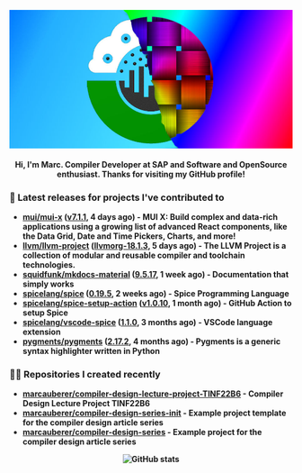 <p align="center">
	<img src="https://raw.githubusercontent.com/marcauberer/marcauberer/master/images/frontpage-image.jpg">
	<br><br>
	<b>Hi, I'm Marc. Compiler Developer at SAP and Software and OpenSource enthusiast. Thanks for visiting my GitHub profile!
</p>

### 🚀 Latest releases for projects I've contributed to


- [mui/mui-x](https://github.com/mui/mui-x) ([v7.1.1](https://github.com/mui/mui-x/releases/tag/v7.1.1), 4 days ago) - MUI X: Build complex and data-rich applications using a growing list of advanced React components, like the Data Grid, Date and Time Pickers, Charts, and more!
- [llvm/llvm-project](https://github.com/llvm/llvm-project) ([llvmorg-18.1.3](https://github.com/llvm/llvm-project/releases/tag/llvmorg-18.1.3), 5 days ago) - The LLVM Project is a collection of modular and reusable compiler and toolchain technologies.
- [squidfunk/mkdocs-material](https://github.com/squidfunk/mkdocs-material) ([9.5.17](https://github.com/squidfunk/mkdocs-material/releases/tag/9.5.17), 1 week ago) - Documentation that simply works
- [spicelang/spice](https://github.com/spicelang/spice) ([0.19.5](https://github.com/spicelang/spice/releases/tag/0.19.5), 2 weeks ago) - Spice Programming Language
- [spicelang/spice-setup-action](https://github.com/spicelang/spice-setup-action) ([v1.0.10](https://github.com/spicelang/spice-setup-action/releases/tag/v1.0.10), 1 month ago) - GitHub Action to setup Spice 
- [spicelang/vscode-spice](https://github.com/spicelang/vscode-spice) ([1.1.0](https://github.com/spicelang/vscode-spice/releases/tag/1.1.0), 3 months ago) - VSCode language extension
- [pygments/pygments](https://github.com/pygments/pygments) ([2.17.2](https://github.com/pygments/pygments/releases/tag/2.17.2), 4 months ago) - Pygments is a generic syntax highlighter written in Python

### 👨‍💻 Repositories I created recently
- [marcauberer/compiler-design-lecture-project-TINF22B6](https://github.com/marcauberer/compiler-design-lecture-project-TINF22B6) - Compiler Design Lecture Project TINF22B6
- [marcauberer/compiler-design-series-init](https://github.com/marcauberer/compiler-design-series-init) - Example project template for the compiler design article series
- [marcauberer/compiler-design-series](https://github.com/marcauberer/compiler-design-series) - Example project for the compiler design article series

<p align="center">
	<img src="https://github-readme-stats.vercel.app/api?username=marcauberer&show_icons=true&theme=dark" alt="GitHub stats">
</p>
